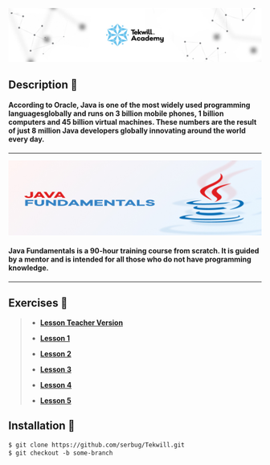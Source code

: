
 **[![](img/cover.jpg)](https://tekwill.md/tekwill-academy/)**


## Description 📌

#### According to Oracle, Java is one of the most widely used programming languages ​​globally and runs on 3 billion mobile phones, 1 billion computers and 45 billion virtual machines. These numbers are the result of just 8 million Java developers globally innovating around the world every day.

_________________________________________________________________________________________________
![Java Fundamentals](img/java.jpg)

#### Java Fundamentals is a 90-hour training course from scratch. It is guided by a mentor and is intended for all those who do not have programming knowledge.
_________________________________________________________________________________________________

## Exercises 📌
>
>- **[Lesson Teacher Version](https://github.com/UmanetAlexandru/Tekwill2022)**
>
>- **[Lesson 1](Lesson_1)**
>
>- **[Lesson 2](Lesson_2)**
>
>- **[Lesson 3](Lesson_3)**
> 
>- **[Lesson 4](Lesson_4)**
>
>- **[Lesson 5](Lesson_5)**
>

## Installation 📌

````
$ git clone https://github.com/serbug/Tekwill.git
$ git checkout -b some-branch
````

